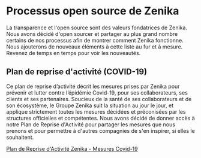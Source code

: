 # Processus open source de Zenika

La transparence et l'open source sont des valeurs fondatrices de Zenika. Nous avons décidé d'open sourcer et partager au plus grand nombre certains de nos processus afin de montrer comment Zenika fonctionne. Nous ajouterons de nouveaux éléments à cette liste au fur et à mesure. Revenez de temps en temps pour voir les nouveautés.

## Plan de reprise d'activité (COVID-19)

Ce plan de reprise d’activité décrit les mesures prises par Zenika pour prévenir et lutter contre l’épidémie Covid-19, pour ses collaborateurs, ses clients et ses partenaires. 
Soucieux de la santé de ses collaborateurs et de son écosystème, le Groupe Zenika suit la situation au jour le jour, et applique strictement toutes les mesures décidées et préconisées par les structures officielles et compétentes.
Nous avons décidé de donner accès à notre Plan de Reprise d'Activité pour partager les mesures que nous prenons et pour permettre à d'autres compagnies de s'en inspirer, si elles le souhaitent.

[Plan de Reprise d'Activité Zenika - Mesures Covid-19](https://drive.google.com/file/d/1ZinMVIWbo4i7_2LNIZd40Mxh5A5LiFc-/view?usp=sharing)
